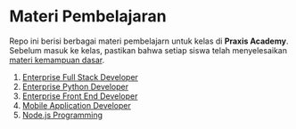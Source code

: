 # Materi Pembelajaran

Repo ini berisi berbagai materi pembelajarn untuk kelas di **Praxis Academy**. Sebelum masuk ke
kelas, pastikan bahwa setiap siswa telah menyelesaikan [materi kemampuan dasar](kemampuan-dasar.md).

1. [Enterprise Full Stack Developer](enterprise-full-stack/)
2. [Enterprise Python Developer](enterprise-python/)
3. [Enterprise Front End Developer](enterprise-front-end/)
4. [Mobile Application Developer](mobile-app-dev/)
5. [Node.js Programming](node.js/)
